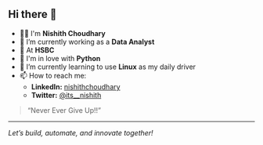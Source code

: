 ## Hi there 👋

- 👨‍💻 I'm **Nishith Choudhary**
- 🔭 I’m currently working as a **Data Analyst**
- 🏢 At **HSBC**
- 🐍 I'm in love with **Python**
- 🌱 I’m currently learning to use **Linux** as my daily driver
- 📫 How to reach me:
  - **LinkedIn:** [nishithchoudhary](https://www.linkedin.com/in/nishithchoudhary)
  - **Twitter:** [@its__nishith](https://x.com/its__nishith)
<!--
- 🤔 I’m looking for help with ...
- 💬 Ask me about ...
- 😄 Pronouns: ...
- ⚡ Fun fact: ...
- 👯 I’m looking to collaborate on ...
-->

> “Never Ever Give Up!!”

---

*Let’s build, automate, and innovate together!*
